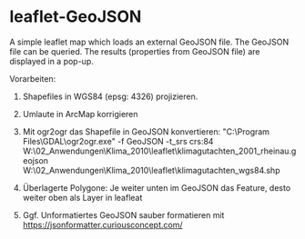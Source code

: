 # leaflet-GeoJSON
A simple leaflet map which loads an external GeoJSON file.
The GeoJSON file can be queried. The results (properties from GeoJSON file) are displayed in a pop-up.

Vorarbeiten:
1) Shapefiles in WGS84 (epsg: 4326) projizieren.

2) Umlaute in ArcMap korrigieren

3) Mit ogr2ogr das Shapefile in GeoJSON konvertieren:
"C:\Program Files\GDAL\ogr2ogr.exe" -f GeoJSON -t_srs crs:84 W:\02_Anwendungen\Klima_2010\leaflet\klimagutachten_2001_rheinau.geojson W:\02_Anwendungen\Klima_2010\leaflet\klimagutachten_wgs84.shp

3) Überlagerte Polygone: Je weiter unten im GeoJSON das Feature, desto weiter oben als Layer in leafleat

4) Ggf. Unformatiertes GeoJSON sauber formatieren mit https://jsonformatter.curiousconcept.com/
